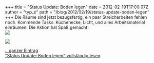 +++
title = "Status Update: Boden legen"
date = 2012-02-19T17:00:07Z
author = "typ_o"
path = "/blog/2012/02/19/status-update-boden-legen"
+++
Die Räume sind jetzt bezugsfertig, ein paar Streicharbeiten fehlen noch.
Kommende Tasks: Küchenecke, Licht, und alles Arbeitsmaterial einräumen.
Die Aktion hat Spaß gemacht\!  
![](https://flipdot.org/blog/uploads/hinten_boden.serendipityThumb.jpg)

![](https://flipdot.org/blog/uploads/boden_transport.serendipityThumb.jpg)

[.. ganzer
Eintrag](http://flipdot.org/blog/index.php?/archives/161-Status-Update-Boden-legen.html)  
["Status Update: Boden legen" vollständig
lesen](https://flipdot.org/blog/archives/161-Status-Update-Boden-legen.html#extended)
